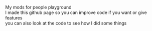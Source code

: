 My mods for people playground <br>
I made this github page so you can improve code if you want or give features  
you can also look at the code to see how I did some things
